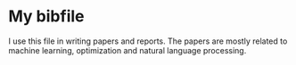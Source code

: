 My bibfile
=======
I use this file in writing papers and reports.
The papers are mostly related to machine learning, optimization and natural language processing. 
